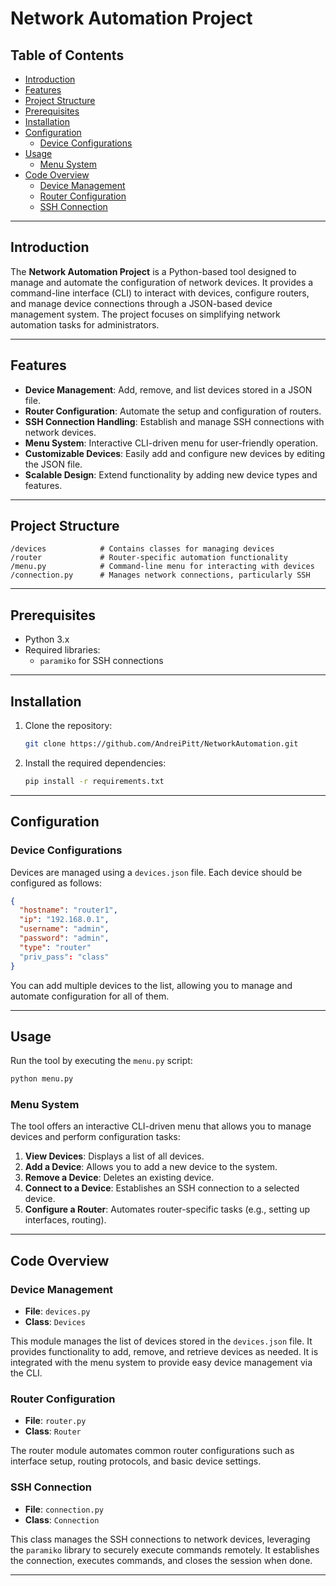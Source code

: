 
# Network Automation Project

## Table of Contents

- [Introduction](#introduction)
- [Features](#features)
- [Project Structure](#project-structure)
- [Prerequisites](#prerequisites)
- [Installation](#installation)
- [Configuration](#configuration)
  - [Device Configurations](#device-configurations)
- [Usage](#usage)
  - [Menu System](#menu-system)
- [Code Overview](#code-overview)
  - [Device Management](#device-management)
  - [Router Configuration](#router-configuration)
  - [SSH Connection](#ssh-connection)

---

## Introduction

The **Network Automation Project** is a Python-based tool designed to manage and automate the configuration of network devices. It provides a command-line interface (CLI) to interact with devices, configure routers, and manage device connections through a JSON-based device management system. The project focuses on simplifying network automation tasks for administrators.

---

## Features

- **Device Management**: Add, remove, and list devices stored in a JSON file.
- **Router Configuration**: Automate the setup and configuration of routers.
- **SSH Connection Handling**: Establish and manage SSH connections with network devices.
- **Menu System**: Interactive CLI-driven menu for user-friendly operation.
- **Customizable Devices**: Easily add and configure new devices by editing the JSON file.
- **Scalable Design**: Extend functionality by adding new device types and features.

---

## Project Structure

```
/devices            # Contains classes for managing devices
/router             # Router-specific automation functionality
/menu.py            # Command-line menu for interacting with devices
/connection.py      # Manages network connections, particularly SSH
```

---

## Prerequisites

- Python 3.x
- Required libraries: 
  - `paramiko` for SSH connections

---

## Installation

1. Clone the repository:
   ```bash
   git clone https://github.com/AndreiPitt/NetworkAutomation.git
   ```
2. Install the required dependencies:
   ```bash
   pip install -r requirements.txt
   ```

---

## Configuration

### Device Configurations

Devices are managed using a `devices.json` file. Each device should be configured as follows:

```json
{
  "hostname": "router1",
  "ip": "192.168.0.1",
  "username": "admin",
  "password": "admin",
  "type": "router"
  "priv_pass": "class"
}
```

You can add multiple devices to the list, allowing you to manage and automate configuration for all of them.

---

## Usage

Run the tool by executing the `menu.py` script:

```bash
python menu.py
```

### Menu System

The tool offers an interactive CLI-driven menu that allows you to manage devices and perform configuration tasks:

1. **View Devices**: Displays a list of all devices.
2. **Add a Device**: Allows you to add a new device to the system.
3. **Remove a Device**: Deletes an existing device.
4. **Connect to a Device**: Establishes an SSH connection to a selected device.
5. **Configure a Router**: Automates router-specific tasks (e.g., setting up interfaces, routing).

---

## Code Overview

### Device Management

- **File**: `devices.py`
- **Class**: `Devices`
  
This module manages the list of devices stored in the `devices.json` file. It provides functionality to add, remove, and retrieve devices as needed. It is integrated with the menu system to provide easy device management via the CLI.

### Router Configuration

- **File**: `router.py`
- **Class**: `Router`

The router module automates common router configurations such as interface setup, routing protocols, and basic device settings.

### SSH Connection

- **File**: `connection.py`
- **Class**: `Connection`

This class manages the SSH connections to network devices, leveraging the `paramiko` library to securely execute commands remotely. It establishes the connection, executes commands, and closes the session when done.

---


